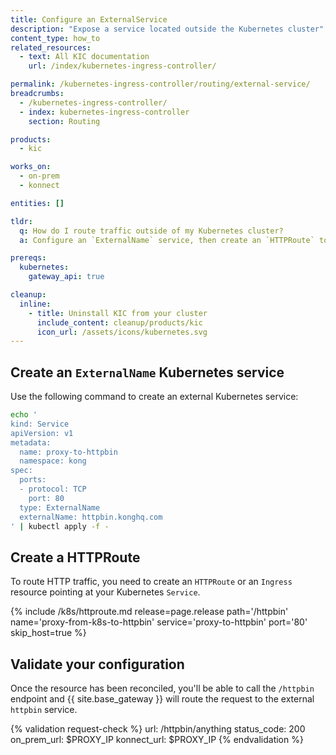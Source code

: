 ```yaml
---
title: Configure an ExternalService
description: "Expose a service located outside the Kubernetes cluster"
content_type: how_to
related_resources:
  - text: All KIC documentation
    url: /index/kubernetes-ingress-controller/

permalink: /kubernetes-ingress-controller/routing/external-service/
breadcrumbs:
  - /kubernetes-ingress-controller/
  - index: kubernetes-ingress-controller
    section: Routing

products:
  - kic

works_on:
  - on-prem
  - konnect

entities: []

tldr:
  q: How do I route traffic outside of my Kubernetes cluster?
  a: Configure an `ExternalName` service, then create an `HTTPRoute` to route traffic to the service.

prereqs:
  kubernetes:
    gateway_api: true

cleanup:
  inline:
    - title: Uninstall KIC from your cluster
      include_content: cleanup/products/kic
      icon_url: /assets/icons/kubernetes.svg
---
```


## Create an `ExternalName` Kubernetes service

Use the following command to create an external Kubernetes service:
```bash
echo '
kind: Service
apiVersion: v1
metadata:
  name: proxy-to-httpbin
  namespace: kong
spec:
  ports:
  - protocol: TCP
    port: 80
  type: ExternalName
  externalName: httpbin.konghq.com
' | kubectl apply -f -
```

## Create a HTTPRoute

To route HTTP traffic, you need to create an `HTTPRoute` or an `Ingress` resource pointing at your Kubernetes `Service`.

{% include /k8s/httproute.md release=page.release path='/httpbin' name='proxy-from-k8s-to-httpbin' service='proxy-to-httpbin' port='80' skip_host=true %}

## Validate your configuration

Once the resource has been reconciled, you'll be able to call the `/httpbin` endpoint and {{ site.base_gateway }} will route the request to the external `httpbin` service.

{% validation request-check %}
url: /httpbin/anything
status_code: 200
on_prem_url: $PROXY_IP
konnect_url: $PROXY_IP
{% endvalidation %}
